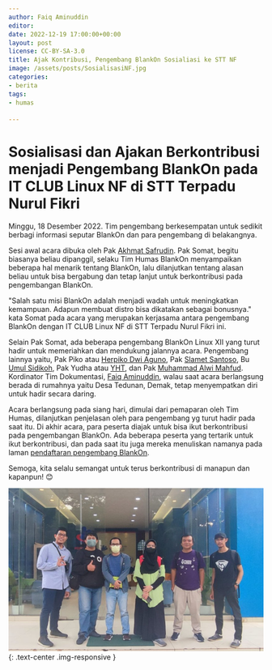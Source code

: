 ```yaml
---
author: Faiq Aminuddin
editor: 
date: 2022-12-19 17:00:00+00:00
layout: post
license: CC-BY-SA-3.0
title: Ajak Kontribusi, Pengembang BlankOn Sosialiasi ke STT NF
image: /assets/posts/SosialisasiNF.jpg
categories:
- berita
tags:
- humas

---
```

# Sosialisasi dan Ajakan Berkontribusi menjadi Pengembang BlankOn pada IT CLUB Linux NF di STT Terpadu Nurul Fikri

Minggu, 18 Desember 2022. Tim pengembang berkesempatan untuk sedikit berbagi informasi seputar BlankOn dan para pengembang di belakangnya. 

Sesi awal acara dibuka oleh Pak [Akhmat Safrudin](https://github.com/somat). Pak Somat, begitu biasanya beliau dipanggil, selaku Tim Humas BlankOn menyampaikan beberapa hal menarik tentang BlankOn, lalu dilanjutkan tentang alasan beliau untuk bisa bergabung dan tetap lanjut untuk berkontribusi pada pengembangan BlankOn.

"Salah satu misi BlankOn adalah menjadi wadah untuk meningkatkan kemampuan. Adapun membuat distro bisa dikatakan sebagai bonusnya." kata Somat pada acara yang merupakan kerjasama antara pengembang BlankOn dengan IT CLUB Linux  NF di STT Terpadu Nurul Fikri ini.

Selain Pak Somat, ada beberapa pengembang BlankOn Linux XII yang turut hadir untuk memeriahkan dan mendukung jalannya acara. Pengembang lainnya yaitu, Pak Piko atau [Herpiko Dwi Aguno](https://github.com/herpiko), Pak [Slamet Santoso](http://github.com/slamets75/), Bu [Umul Sidikoh](https://github.com/umulsidikoh), Pak Yudha atau [YHT](https://github.com/yht), dan Pak [Muhammad Alwi Mahfud](https://github.com/mAlwiMhfd). Kordinator Tim Dokumentasi, [Faiq Aminuddin](https://github.com/FaiqAminuddin), walau saat acara berlangsung berada di rumahnya yaitu Desa Tedunan, Demak, tetap menyempatkan diri untuk hadir secara daring. 

Acara berlangsung pada siang hari, dimulai dari pemaparan oleh Tim Humas, dilanjutkan penjelasan oleh para pengembang yg turut hadir pada saat itu. Di akhir acara, para peserta diajak untuk bisa ikut berkontribusi pada pengembangan BlankOn. Ada beberapa peserta yang tertarik untuk ikut berkontribusi, dan pada saat itu juga mereka menuliskan namanya pada laman [pendaftaran pengembang BlankOn](https://github.com/BlankOn/Verbeek/edit/master/TEAM.md). 


Semoga, kita selalu semangat untuk terus berkontribusi di manapun dan kapanpun! 😊

![](/assets/posts/SosialisasiNF.jpg){: .text-center .img-responsive }

